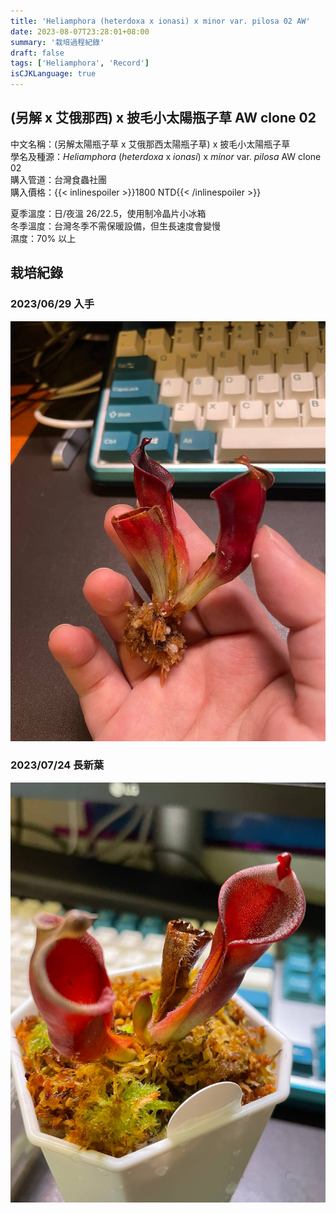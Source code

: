 ```yaml
---
title: 'Heliamphora (heterdoxa x ionasi) x minor var. pilosa 02 AW'
date: 2023-08-07T23:28:01+08:00
summary: '栽培過程紀錄'
draft: false
tags: ['Heliamphora', 'Record']
isCJKLanguage: true
---
```


## (另解 x 艾俄那西) x 披毛小太陽瓶子草 AW clone 02

中文名稱：(另解太陽瓶子草 x 艾俄那西太陽瓶子草) x 披毛小太陽瓶子草  
學名及種源：*Heliamphora* (*heterdoxa* x *ionasi*) x *minor* var. *pilosa* AW clone 02  
購入管道：台灣食蟲社團  
購入價格：{{< inlinespoiler >}}1800 NTD{{< /inlinespoiler >}}

夏季溫度：日/夜溫 26/22.5，使用制冷晶片小冰箱  
冬季溫度：台灣冬季不需保暖設備，但生長速度會變慢  
濕度：70% 以上

## 栽培紀錄

### 2023/06/29 入手

![2023-06-29](./images/2023-06-29.jpg)

### 2023/07/24 長新葉

![2023-07-24](./images/2023-07-24.jpg)
